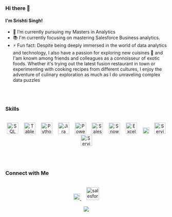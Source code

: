 
### Hi there 👋 

#### I'm Srishti Singh! 

- 🔭 I’m currently pursuing my Masters in Analytics
- 📚 I'm currently focusing on mastering Salesforce Business analytics.
- ⚡ Fun fact: Despite being deeply immersed in the world of data analytics and technology, I also have a passion for exploring new cuisines 🍲 and I'am known among friends and colleagues as a connoisseur of exotic foods. Whether it's trying out the latest fusion restaurant in town or experimenting with cooking recipes from different cultures, I enjoy the adventure of culinary exploration as much as I do unraveling complex data puzzles
<br>
<br>

### Skills
<br>
<div align="center">
  <img src="https://www.svgrepo.com/show/255832/sql.svg" height="35" alt="SQL logo"  />
  <img width="10" />
  <img src="https://www.svgrepo.com/show/354428/tableau-icon.svg" height="35" alt="Tableau logo"  />
  <img width="10" />
  <img src="https://www.svgrepo.com/show/452091/python.svg" height="35" alt="Python logo"  />
  <img width="10" />
  <img src="https://www.svgrepo.com/show/376328/jira.svg" height="35" alt="Jira logo"  />
  <img width="10" />
  <img src="https://upload.wikimedia.org/wikipedia/commons/c/cf/New_Power_BI_Logo.svg" height="35" alt="Power BI logo"  />
  <img width="10" />
  <img src="https://cdn.worldvectorlogo.com/logos/salesforce-2.svg" height="35" alt="Salesforce logo"  />
  <img width="10" />
  <img src="https://upload.wikimedia.org/wikipedia/commons/5/50/Snow_flake.svg" height="35" alt="Snowflake logo"  />
  <img width="10" />
  <img src="https://upload.wikimedia.org/wikipedia/commons/7/73/Microsoft_Excel_2013-2019_logo.svg" height="35" alt="Excel logo"  />
  <img width="10" />
  <img src="https://companieslogo.com/img/orig/AYX_BIG-5c957345.png?t=1672902069" height="20" alt="Alteryx logo"  />
  <img width="8" />
  <img src="https://cdn.icon-icons.com/icons2/2699/PNG/512/servicenow_logo_icon_168835.png" height="35" alt="Service now logo"  />
  <img width="10" />
  <img src="https://upload.wikimedia.org/wikipedia/commons/d/d5/Hey_Machine_Learning_Logo.png" height="35" alt="Service now logo"  />
  <img width="10" />
 

 
</div>

<br><br>
### Connect with Me
<br>
<div align="center">
  <a href="https://www.linkedin.com/in/srishti-singh01/" target="_blank">
    <img src="https://upload.wikimedia.org/wikipedia/commons/1/19/LinkedIn_logo.svg" height="20" alt="linkedin"  />
  </a>
&nbsp &nbsp
  <a href="https://www.salesforce.com/trailblazer/srishtisingh" target="_blank">
    <img src="https://static.wikia.nocookie.net/logopedia/images/b/b1/Trailhead_old.svg/revision/latest?cb=20210528175818" height="40" alt="salesforce"  />
  </a>
</div>
<br>

<div align="center">
<a href="https://visitorbadge.io/status?path=https%3A%2F%2Fgithub.com%2Fsrishtisingh34"><img src="https://api.visitorbadge.io/api/visitors?path=https%3A%2F%2Fgithub.com%2Fsrishtisingh34&labelColor=%23697689&countColor=%23d9e3f0&style=flat" /></a>
</div>



